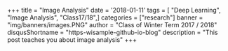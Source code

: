 +++
title = "Image Analysis"
date = '2018-01-11'
tags = [ "Deep Learning", "Image Analysis", "Class17/18",]
categories = ["research"]
banner = "img/banners/images.PNG"
author = "Class of Winter Term 2017 / 2018"
disqusShortname = "https-wisample-github-io-blog"
description = "This post teaches you about image analysis"
+++
